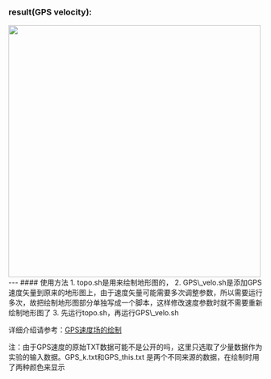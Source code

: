 ### result(GPS velocity):  
<img src="https://github.com/zhongpenggeo/GMT_demo/blob/master/GMT_picture/gps_velocity.jpg" width="500">
---                                                                                                       
#### 使用方法
1. topo.sh是用来绘制地形图的，  
2. GPS\_velo.sh是添加GPS速度矢量到原来的地形图上，由于速度矢量可能需要多次调整参数，所以需要运行多次，故把绘制地形图部分单独写成一个脚本，这样修改速度参数时就不需要重新绘制地形图了  
3. 先运行topo.sh，再运行GPS\_velo.sh  

详细介绍请参考：[GPS速度场的绘制](https://www.jianshu.com/p/90d24a7861d8)

注：由于GPS速度的原始TXT数据可能不是公开的吗，这里只选取了少量数据作为实验的输入数据。GPS\_k.txt和GPS\_this.txt 是两个不同来源的数据，在绘制时用了两种颜色来显示
